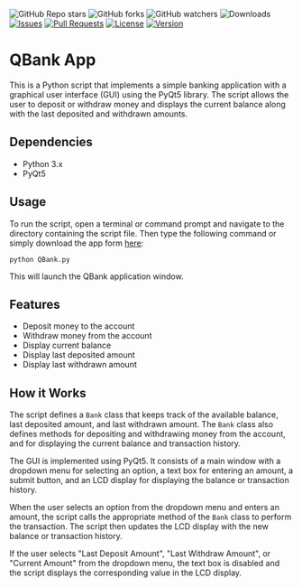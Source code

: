 ![GitHub Repo stars](https://img.shields.io/github/stars/awaisyasin/qbank-app?style=social)
![GitHub forks](https://img.shields.io/github/forks/awaisyasin/qbank-app?style=social)
![GitHub watchers](https://img.shields.io/github/watchers/awaisyasin/qbank-app?style=social)
![Downloads](https://img.shields.io/pypi/dm/project-name.svg)
[![Issues](https://img.shields.io/github/issues/awaisyasin/qbank-app.svg)](https://github.com/awaisyasin/qbank-app/issues)
[![Pull Requests](https://img.shields.io/github/issues-pr/awaisyasin/qbank-app.svg)](https://github.com/awaisyasin/qbank-app/pulls)
[![License](https://img.shields.io/badge/license-MIT-blue.svg)](https://opensource.org/licenses/MIT)
[![Version](https://img.shields.io/badge/version-1.0-green.svg)](https://github.com/awaisyasin/qbank-app/releases)
# QBank App

This is a Python script that implements a simple banking application with a graphical user interface (GUI) using the PyQt5 library. The script allows the user to deposit or withdraw money and displays the current balance along with the last deposited and withdrawn amounts.

## Dependencies

- Python 3.x
- PyQt5

## Usage

To run the script, open a terminal or command prompt and navigate to the directory containing the script file. Then type the following command or simply download the app form [here](https://github.com/awaisyasin/qbank-app/tree/main/app):

```
python QBank.py
```

This will launch the QBank application window.

## Features

- Deposit money to the account
- Withdraw money from the account
- Display current balance
- Display last deposited amount
- Display last withdrawn amount

## How it Works

The script defines a `Bank` class that keeps track of the available balance, last deposited amount, and last withdrawn amount. The `Bank` class also defines methods for depositing and withdrawing money from the account, and for displaying the current balance and transaction history.

The GUI is implemented using PyQt5. It consists of a main window with a dropdown menu for selecting an option, a text box for entering an amount, a submit button, and an LCD display for displaying the balance or transaction history.

When the user selects an option from the dropdown menu and enters an amount, the script calls the appropriate method of the `Bank` class to perform the transaction. The script then updates the LCD display with the new balance or transaction history.

If the user selects "Last Deposit Amount", "Last Withdraw Amount", or "Current Amount" from the dropdown menu, the text box is disabled and the script displays the corresponding value in the LCD display.

